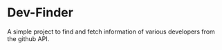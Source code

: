 # Dev-Finder
A simple project to find and fetch information of various developers from the github API.

